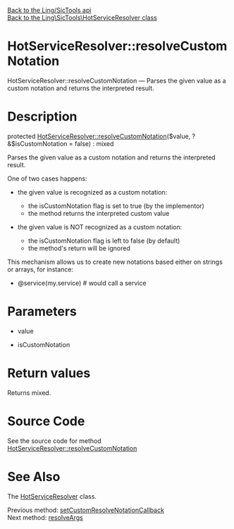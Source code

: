 [Back to the Ling/SicTools api](https://github.com/lingtalfi/SicTools/blob/master/doc/api/Ling/SicTools.md)<br>
[Back to the Ling\SicTools\HotServiceResolver class](https://github.com/lingtalfi/SicTools/blob/master/doc/api/Ling/SicTools/HotServiceResolver.md)


HotServiceResolver::resolveCustomNotation
================



HotServiceResolver::resolveCustomNotation — Parses the given value as a custom notation and returns the interpreted result.




Description
================


protected [HotServiceResolver::resolveCustomNotation](https://github.com/lingtalfi/SicTools/blob/master/doc/api/Ling/SicTools/HotServiceResolver/resolveCustomNotation.md)($value, ?&$isCustomNotation = false) : mixed




Parses the given value as a custom notation and returns the interpreted result.

One of two cases happens:

- the given value is recognized as a custom notation:
     - the isCustomNotation flag is set to true (by the implementor)
     - the method returns the interpreted custom value

- the given value is NOT recognized as a custom notation:
     - the isCustomNotation flag is left to false (by default)
     - the method's return will be ignored


This mechanism allows us to create new notations based either on strings or arrays, for instance:

- @service(my.service)           # would call a service




Parameters
================


- value

    

- isCustomNotation

    


Return values
================

Returns mixed.








Source Code
===========
See the source code for method [HotServiceResolver::resolveCustomNotation](https://github.com/lingtalfi/SicTools/blob/master/HotServiceResolver.php#L245-L252)


See Also
================

The [HotServiceResolver](https://github.com/lingtalfi/SicTools/blob/master/doc/api/Ling/SicTools/HotServiceResolver.md) class.

Previous method: [setCustomResolveNotationCallback](https://github.com/lingtalfi/SicTools/blob/master/doc/api/Ling/SicTools/HotServiceResolver/setCustomResolveNotationCallback.md)<br>Next method: [resolveArgs](https://github.com/lingtalfi/SicTools/blob/master/doc/api/Ling/SicTools/HotServiceResolver/resolveArgs.md)<br>

